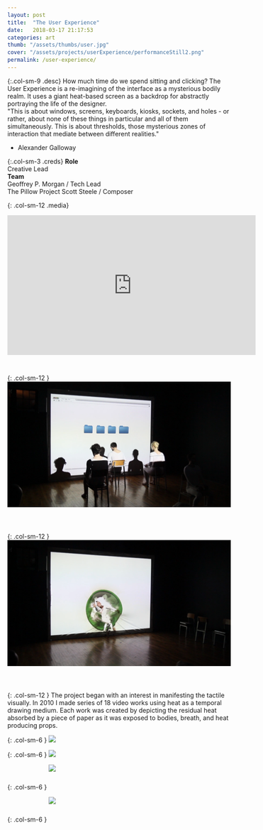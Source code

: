 ```yaml
---
layout: post
title:  "The User Experience"
date:   2018-03-17 21:17:53
categories: art
thumb: "/assets/thumbs/user.jpg"
cover: "/assets/projects/userExperience/performanceStill2.png"
permalink: /user-experience/
---
```


{:.col-sm-9 .desc}
How much time do we spend sitting and clicking? The User Experience is a re-imagining of the interface as a mysterious bodily realm. It uses a giant heat-based screen as a backdrop for abstractly portraying the life of the designer.  
"This is about windows, screens, keyboards, kiosks, sockets, and holes - or rather, about none of these things in particular and all of them simultaneously. This is about thresholds, those mysterious zones of interaction that mediate between different realities."  
- Alexander Galloway

{:.col-sm-3 .creds}
**Role**  
Creative Lead  
**Team**  
Geoffrey P. Morgan / Tech Lead  
The Pillow Project
Scott Steele / Composer  



{: .col-sm-12 .media}
<div class="video-container" style="margin-bottom:40px;"><iframe width="560" height="315" src="https://www.youtube.com/embed/pbCShAOgLvw" frameborder="0" allowfullscreen></iframe></div>

{: .col-sm-12 }
<img style="margin-bottom:40px;" src="/assets/projects/userExperience/performanceStill1.png" />

{: .col-sm-12 }
<img style="margin-bottom:40px;" src="/assets/projects/userExperience/performanceStill3.png" />

{: .col-sm-12 }
The project began with an interest in manifesting the tactile visually. In 2010 I made series of 18 video works using heat as a temporal drawing medium. Each work was created by depicting the residual heat absorbed by a piece of paper as it was exposed to bodies, breath, and heat producing props.


{: .col-sm-6 }
<img src="/assets/projects/userExperience/bw11.gif" />

{: .col-sm-6 }
<img src="/assets/projects/userExperience/bw22.gif" />

{: .col-sm-6 }
<img style="margin-bottom:40px;" src="/assets/projects/userExperience/bw33.gif" />

{: .col-sm-6 }
<img style="margin-bottom:40px;" src="/assets/projects/userExperience/bw44.gif" />
